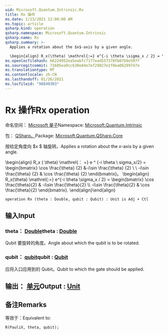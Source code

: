 ```yaml
---
uid: Microsoft.Quantum.Intrinsic.Rx
title: Rx 操作
ms.date: 1/23/2021 12:00:00 AM
ms.topic: article
qsharp.kind: operation
qsharp.namespace: Microsoft.Quantum.Intrinsic
qsharp.name: Rx
qsharp.summary: >-
  Applies a rotation about the $x$-axis by a given angle.

  \begin{align} R_x(\theta) \mathrel{:=} e^{-i \theta \sigma_x / 2} = \begin{bmatrix} \cos \frac{\theta}{2} & -i\sin \frac{\theta}{2}  \\\\ -i\sin \frac{\theta}{2} & \cos \frac{\theta}{2} \end{bmatrix}. \end{align}
ms.openlocfilehash: b6224952ea5eabfc7177ead557378fb07b9e597f
ms.sourcegitcommit: 71605ea9cc630e84e7ef29027e1f0ea06299747e
ms.translationtype: MT
ms.contentlocale: zh-CN
ms.lasthandoff: 01/26/2021
ms.locfileid: "98849303"
---
```

# <a name="rx-operation"></a><span data-ttu-id="8ff1c-102">Rx 操作</span><span class="sxs-lookup"><span data-stu-id="8ff1c-102">Rx operation</span></span>

<span data-ttu-id="8ff1c-103">命名空间： [Microsoft 量子](xref:Microsoft.Quantum.Intrinsic)</span><span class="sxs-lookup"><span data-stu-id="8ff1c-103">Namespace: [Microsoft.Quantum.Intrinsic](xref:Microsoft.Quantum.Intrinsic)</span></span>

<span data-ttu-id="8ff1c-104">包： [QSharp。](https://nuget.org/packages/Microsoft.Quantum.QSharp.Core)</span><span class="sxs-lookup"><span data-stu-id="8ff1c-104">Package: [Microsoft.Quantum.QSharp.Core](https://nuget.org/packages/Microsoft.Quantum.QSharp.Core)</span></span>


<span data-ttu-id="8ff1c-105">按给定角度向 $x $ 轴旋转。</span><span class="sxs-lookup"><span data-stu-id="8ff1c-105">Applies a rotation about the $x$-axis by a given angle.</span></span>

<span data-ttu-id="8ff1c-106">\begin{align} R_x ( \theta) \mathrel{： =} e ^ {-i \theta \ sigma_x/2} = \begin{bmatrix} \cos \frac{\theta} {2} &-i\sin \frac{\theta} {2} \\ \\ -i\sin \frac{\theta} {2} & \cos \frac{\theta} {2} \end{bmatrix}。  </span><span class="sxs-lookup"><span data-stu-id="8ff1c-106">\begin{align} R_x(\theta) \mathrel{:=} e^{-i \theta \sigma_x / 2} = \begin{bmatrix} \cos \frac{\theta}{2} & -i\sin \frac{\theta}{2}  \\\\ -i\sin \frac{\theta}{2} & \cos \frac{\theta}{2} \end{bmatrix}.</span></span>
<span data-ttu-id="8ff1c-107">\end{align}</span><span class="sxs-lookup"><span data-stu-id="8ff1c-107">\end{align}</span></span>

```qsharp
operation Rx (theta : Double, qubit : Qubit) : Unit is Adj + Ctl
```


## <a name="input"></a><span data-ttu-id="8ff1c-108">输入</span><span class="sxs-lookup"><span data-stu-id="8ff1c-108">Input</span></span>

### <a name="theta--double"></a><span data-ttu-id="8ff1c-109">theta： [Double](xref:microsoft.quantum.lang-ref.double)</span><span class="sxs-lookup"><span data-stu-id="8ff1c-109">theta : [Double](xref:microsoft.quantum.lang-ref.double)</span></span>

<span data-ttu-id="8ff1c-110">Qubit 要旋转的角度。</span><span class="sxs-lookup"><span data-stu-id="8ff1c-110">Angle about which the qubit is to be rotated.</span></span>


### <a name="qubit--qubit"></a><span data-ttu-id="8ff1c-111">qubit： [qubit](xref:microsoft.quantum.lang-ref.qubit)</span><span class="sxs-lookup"><span data-stu-id="8ff1c-111">qubit : [Qubit](xref:microsoft.quantum.lang-ref.qubit)</span></span>

<span data-ttu-id="8ff1c-112">应将入口应用到的 Qubit。</span><span class="sxs-lookup"><span data-stu-id="8ff1c-112">Qubit to which the gate should be applied.</span></span>



## <a name="output--unit"></a><span data-ttu-id="8ff1c-113">输出： [单元](xref:microsoft.quantum.lang-ref.unit)</span><span class="sxs-lookup"><span data-stu-id="8ff1c-113">Output : [Unit](xref:microsoft.quantum.lang-ref.unit)</span></span>



## <a name="remarks"></a><span data-ttu-id="8ff1c-114">备注</span><span class="sxs-lookup"><span data-stu-id="8ff1c-114">Remarks</span></span>

<span data-ttu-id="8ff1c-115">等效于：</span><span class="sxs-lookup"><span data-stu-id="8ff1c-115">Equivalent to:</span></span>

```qsharp
R(PauliX, theta, qubit);
```